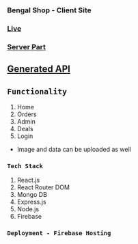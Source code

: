 ### Bengal Shop - Client Site

### [Live](https://bengalshop-buy.web.app/home)
### [Server Part](https://github.com/sunjid-git/bengal-shop-server)
## [Generated API](https://obscure-mountain-99784.herokuapp.com/events)


## `Functionality`
1. Home
2. Orders
3. Admin
4. Deals
5. Login
- Image and data can be uploaded as well

### `Tech Stack`
1. React.js
2. React Router DOM
3. Mongo DB
4. Express.js
5. Node.js
6. Firebase

### `Deployment - Firebase Hosting`
